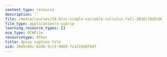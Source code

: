 ```yaml
---
content_type: resource
description: ''
file: /media/courses/18-01sc-single-variable-calculus-fall-2010/39d5c06c624b5cc99069fca7159df9df_TpWQlKHPyJ4.vtt
file_type: application/x-subrip
learning_resource_types: []
ocw_type: OCWFile
resourcetype: Other
title: 3play caption file
uid: 39d5c06c-624b-5cc9-9069-fca7159df9df
---
```

